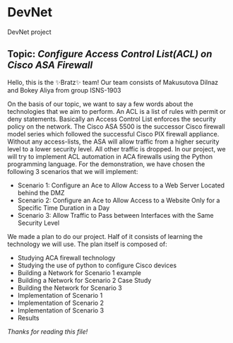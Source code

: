 # DevNet
DevNet project
## Topic: _Configure Access Control List(ACL) on Cisco ASA Firewall_

Hello, this is the ✨Bratz✨ team!
Our team consists of Makusutova Dilnaz and Bokey Aliya from group ISNS-1903

On the basis of our topic, we want to say a few words about the technologies that we aim to perform. An ACL is a list of rules with permit or deny statements. Basically an Access Control List enforces the security policy on the network. The Cisco ASA 5500 is the successor Cisco firewall model series which followed the successful Cisco PIX firewall appliance. Without any access-lists, the ASA will allow traffic from a higher security level to a lower security level. All other traffic is dropped. In our project, we will try to implement ACL automation in ACA firewalls using the Python programming language. For the demonstration, we have chosen the following 3 scenarios that we will implement:
- Scenario 1: Configure an Ace to Allow Access to a Web Server Located behind the DMZ
- Scenario 2: Configure an Ace to Allow Access to a Website Only for a Specific Time Duration in a Day
- Scenario 3: Allow Traffic to Pass between Interfaces with the Same Security Level

We made a plan to do our project. Half of it consists of learning the technology we will use. The plan itself is composed of: 
- Studying ACA firewall technology 
- Studying the use of python to configure Cisco devices
- Building a Network for Scenario 1 example
- Building a Network for Scenario 2 Case Study
- Building the Network for Scenario 3
- Implementation of Scenario 1 
- Implementation of Scenario 2 
- Implementation of Scenario 3
- Results  

_Thanks for reading this file!_
